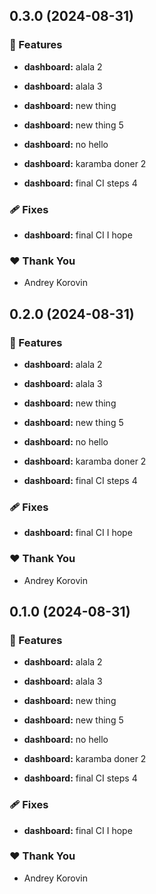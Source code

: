 ## 0.3.0 (2024-08-31)


### 🚀 Features

- **dashboard:** alala 2

- **dashboard:** alala 3

- **dashboard:** new thing

- **dashboard:** new thing 5

- **dashboard:** no hello

- **dashboard:** karamba doner 2

- **dashboard:** final CI steps 4


### 🩹 Fixes

- **dashboard:** final CI I hope


### ❤️  Thank You

- Andrey Korovin

## 0.2.0 (2024-08-31)


### 🚀 Features

- **dashboard:** alala 2

- **dashboard:** alala 3

- **dashboard:** new thing

- **dashboard:** new thing 5

- **dashboard:** no hello

- **dashboard:** karamba doner 2

- **dashboard:** final CI steps 4


### 🩹 Fixes

- **dashboard:** final CI I hope


### ❤️  Thank You

- Andrey Korovin

## 0.1.0 (2024-08-31)


### 🚀 Features

- **dashboard:** alala 2

- **dashboard:** alala 3

- **dashboard:** new thing

- **dashboard:** new thing 5

- **dashboard:** no hello

- **dashboard:** karamba doner 2

- **dashboard:** final CI steps 4


### 🩹 Fixes

- **dashboard:** final CI I hope


### ❤️  Thank You

- Andrey Korovin